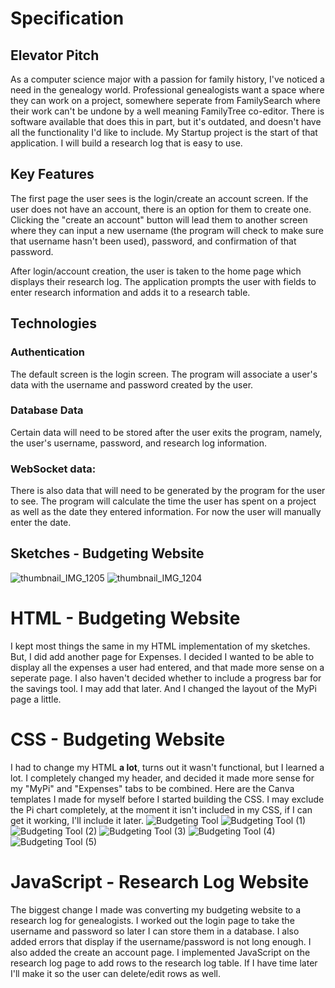 # Specification
## Elevator Pitch
As a computer science major with a passion for family history, I've noticed a need in the genealogy world. Professional genealogists want a space where they can work on a project, somewhere seperate from FamilySearch where their work can't be undone by a well meaning FamilyTree co-editor. There is software available that does this in part, but it's outdated, and doesn't have all the functionality I'd like to include. My Startup project is the start of that application. I will build a research log that is easy to use.

## Key Features
The first page the user sees is the login/create an account screen. If the user does not have an account, there is an option for them to create one. Clicking the "create an account" button will lead them to another screen where they can input a new username (the program will check to make sure that username hasn't been used), password, and confirmation of that password.

After login/account creation, the user is taken to the home page which displays their research log. The application prompts the user with fields to enter research information and adds it to a research table.

## Technologies
### Authentication
The default screen is the login screen. The program will associate a user's data with the username and password created by the user.

### Database Data
Certain data will need to be stored after the user exits the program, namely, the user's username, password, and research log information.

### WebSocket data:
There is also data that will need to be generated by the program for the user to see. The program will calculate the time the user has spent on a project as well as the date they entered information. For now the user will manually enter the date.

## Sketches - Budgeting Website
![thumbnail_IMG_1205](https://github.com/mkaybug/startup/assets/144390772/77762f13-2eed-4076-9a9e-898f5e944533)
![thumbnail_IMG_1204](https://github.com/mkaybug/startup/assets/144390772/9d46d367-f29b-4cba-a789-cfa32231affd)

# HTML - Budgeting Website
I kept most things the same in my HTML implementation of my sketches. But, I did add another page for Expenses. I decided I wanted to be able to display all the expenses a user had entered, and that made more sense on a seperate page. I also haven't decided whether to include a progress bar for the savings tool. I may add that later. And I changed the layout of the MyPi page a little.

# CSS - Budgeting Website
I had to change my HTML **a lot**, turns out it wasn't functional, but I learned a lot. I completely changed my header, and decided it made more sense for my "MyPi" and "Expenses" tabs to be combined. Here are the Canva templates I made for myself before I started building the CSS. I may exclude the Pi chart completely, at the moment it isn't included in my CSS, if I can get it working, I'll include it later.
![Budgeting Tool](https://github.com/mkaybug/startup/assets/144390772/be203a83-5a21-40e3-be3a-9f3758ac5996)
![Budgeting Tool (1)](https://github.com/mkaybug/startup/assets/144390772/ed8b1cf3-79eb-4a72-84ef-6c37e2dbf573)
![Budgeting Tool (2)](https://github.com/mkaybug/startup/assets/144390772/32a3cf78-cde0-450b-ad09-7304c99bd3b5)
![Budgeting Tool (3)](https://github.com/mkaybug/startup/assets/144390772/88c5a317-7767-4e8f-b1b3-4f31a8055a8a)
![Budgeting Tool (4)](https://github.com/mkaybug/startup/assets/144390772/5f09f229-5866-4955-9be1-40c3586302e4)
![Budgeting Tool (5)](https://github.com/mkaybug/startup/assets/144390772/ace6775a-8a5c-4d8b-b907-c27dc42d3fdb)

# JavaScript - Research Log Website
The biggest change I made was converting my budgeting website to a research log for genealogists. I worked out the login page to take the username and password so later I can store them in a database. I also added errors that display if the username/password is not long enough. I also added the create an account page. I implemented JavaScript on the research log page to add rows to the research log table. If I have time later I'll make it so the user can delete/edit rows as well.

